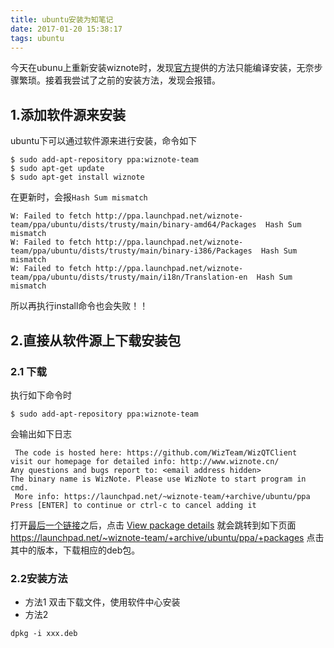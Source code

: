 ```yaml
---
title: ubuntu安装为知笔记
date: 2017-01-20 15:38:17
tags: ubuntu
---
```


今天在ubunu上重新安装wiznote时，发现[官方](http://www.wiz.cn/wiznote-linux.html)提供的方法只能编译安装，无奈步骤繁琐。接着我尝试了之前的安装方法，发现会报错。

## 1.添加软件源来安装
ubuntu下可以通过软件源来进行安装，命令如下
```
$ sudo add-apt-repository ppa:wiznote-team
$ sudo apt-get update
$ sudo apt-get install wiznote
```
在更新时，会报`Hash Sum mismatch`
```
W: Failed to fetch http://ppa.launchpad.net/wiznote-team/ppa/ubuntu/dists/trusty/main/binary-amd64/Packages  Hash Sum mismatch
W: Failed to fetch http://ppa.launchpad.net/wiznote-team/ppa/ubuntu/dists/trusty/main/binary-i386/Packages  Hash Sum mismatch
W: Failed to fetch http://ppa.launchpad.net/wiznote-team/ppa/ubuntu/dists/trusty/main/i18n/Translation-en  Hash Sum mismatch
```
所以再执行install命令也会失败！！

## 2.直接从软件源上下载安装包

### 2.1 下载
执行如下命令时
```
$ sudo add-apt-repository ppa:wiznote-team
```
会输出如下日志
```
 The code is hosted here: https://github.com/WizTeam/WizQTClient
visit our homepage for detailed info: http://www.wiznote.cn/
Any questions and bugs report to: <email address hidden>
The binary name is WizNote. Please use WizNote to start program in cmd.
 More info: https://launchpad.net/~wiznote-team/+archive/ubuntu/ppa
Press [ENTER] to continue or ctrl-c to cancel adding it
```

打开[最后一个链接](https://launchpad.net/~wiznote-team/+archive/ubuntu/ppa)之后，点击 [View package details](https://launchpad.net/~wiznote-team/+archive/ubuntu/ppa/+packages) 就会跳转到如下页面
https://launchpad.net/~wiznote-team/+archive/ubuntu/ppa/+packages  点击其中的版本，下载相应的deb包。

### 2.2安装方法

- 方法1
双击下载文件，使用软件中心安装  
- 方法2
```
dpkg -i xxx.deb
```

